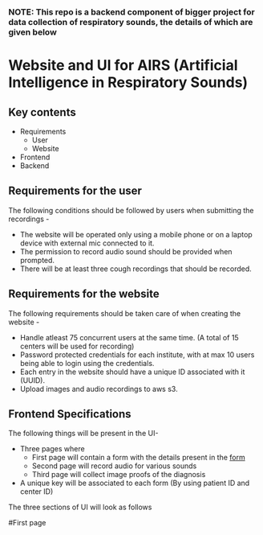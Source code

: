 ### NOTE: This repo is a backend component of bigger project for data collection of respiratory sounds, the details of which are given below

# Website and UI for AIRS (Artificial Intelligence in Respiratory Sounds)

## Key contents
- Requirements
  - User
  - Website
- Frontend
- Backend

## Requirements for the user
The following conditions should be followed by users when submitting the recordings - 

- The website will be operated only using a mobile phone or on a laptop device with external mic connected to it. 
- The permission to record audio sound should be provided when prompted. 
- There will be at least three cough recordings that should be recorded.
 

## Requirements for the website
The following requirements should be taken care of when creating the website - 

- Handle atleast 75 concurrent users at the same time. (A total of 15 centers will be used for recording)
- Password protected credentials for each institute, with at max 10 users being able to login using the credentials.
- Each entry in the website should have a unique ID associated with it (UUID). 
- Upload images and audio recordings to aws s3.

## Frontend Specifications
The following things will be present in the UI-

- Three pages where 
  - First page will contain a form with the details present in the [form](https://forms.gle/HonWpr7G3j7SMu8cA) 
  - Second page will record audio for various sounds
  - Third page will collect image proofs of the diagnosis
- A unique key will be associated to each form (By using patient ID and center ID)

The three sections of UI will look as follows

#First page
